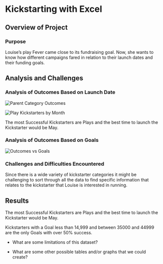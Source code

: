 # Kickstarting with Excel

## Overview of Project

### Purpose

Louise’s play Fever came close to its fundraising goal. Now, she wants to know how different campaigns fared in relation to their launch dates and their funding goals.

## Analysis and Challenges

### Analysis of Outcomes Based on Launch Date

![Parent Category Outcomes](path/to/Chart1.png)

![Play Kickstarters by Month](path/to/Chart2.png)

The most Successful Kickstarters are Plays and the best time to launch the Kickstarter would be May.

### Analysis of Outcomes Based on Goals

![Outcomes vs Goals](path/to/Outcomes_vs_Goals.PNG)

### Challenges and Difficulties Encountered

Since there is a wide variety of kickstarter categories it might be challenging to sort through all the data to find specific information that relates to the kickstarter that Louise is interested in running.

## Results

The most Successful Kickstarters are Plays and the best time to launch the Kickstarter would be May.

Kickstarters with a Goal less than 14,999 and between 35000 and 44999 are the only Goals with over 50% success.

- What are some limitations of this dataset?

- What are some other possible tables and/or graphs that we could create?
